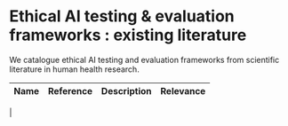 # Ethical AI testing & evaluation frameworks : existing literature
We catalogue ethical AI testing and evaluation frameworks from scientific literature in human health research. 

| **Name** | **Reference** | **Description** | **Relevance**|
|:---------|:--------------|:----------------|:-------------|
|

